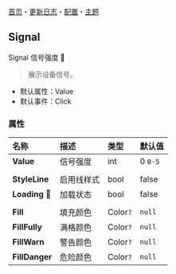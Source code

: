 ﻿[首页](../Home.md)・[更新日志](../UpdateLog.md)・[配置](../Config.md)・[主题](../Theme.md)

## Signal

Signal 信号强度 👚

> 展示设备信号。

- 默认属性：Value
- 默认事件：Click

### 属性

名称 | 描述 | 类型 | 默认值 |
:--|:--|:--|:--|
**Value** | 信号强度 | int | 0 `0-5` |
||||
**StyleLine** | 启用线样式 | bool | false |
**Loading** 🔴 | 加载状态 | bool | false |
||||
**Fill** | 填充颜色 | Color`?` | `null` |
**FillFully** | 满格颜色 | Color`?` | `null` |
**FillWarn** | 警告颜色 | Color`?` | `null` |
**FillDanger** | 危险颜色 | Color`?` | `null` |